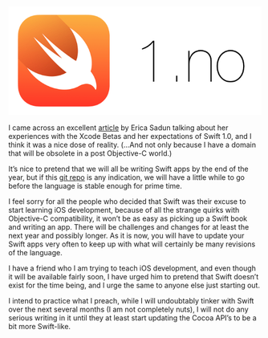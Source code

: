 <!--
Title: Concerning Swift
Date: 2014/08/19
Template: post
Blog: true
-->

![swift 1-point-no][3]

I came across an excellent [article][1] by Erica Sadun talking about her
experiences with the Xcode Betas and her expectations of Swift 1.0, and I think
it was a nice dose of reality. (…And not only because I have a domain that will
be obsolete in a post Objective-C world.)

It’s nice to pretend that we will all be writing Swift apps by the end of the
year, but if this [git repo][2] is any indication, we will have a little while
to go before the language is stable enough for prime time.

I feel sorry for all the people who decided that Swift was their excuse to start
learning iOS development, because of all the strange quirks with Objective-C
compatibility, it won’t be as easy as picking up a Swift book and writing an
app. There will be challenges and changes for at least the next year and
possibly longer. As it is now, you will have to update your Swift apps very
often to keep up with what will certainly be many revisions of the language.

I have a friend who I am trying to teach iOS development, and even though it
will be available fairly soon, I have urged him to pretend that Swift doesn’t
exist for the time being, and I urge the same to anyone else just starting out.

I intend to practice what I preach, while I will undoubtably tinker with Swift
over the next several months (I am not completely nuts), I will not do any
serious writing in it until they at least start updating the Cocoa API’s to be
a bit more Swift-like.

[1]: https://ericasadun.com/2014/08/11/swift-what-does-1-0-mean/
[2]: https://github.com/ksm/SwiftInFlux
[3]: content/images/Swift-no-Banner.png
